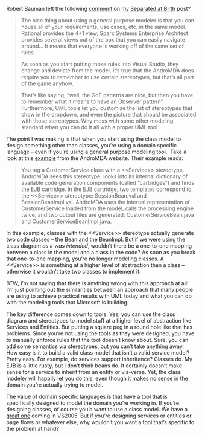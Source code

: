 Robert Bauman left the following
[comment](http://blogs.msdn.com/devhawk/archive/2005/02/24/379473.aspx#379697)
on my [Separated at
Birth](http://devhawk.net/MDA+And+Software+Factories++Separated+At+Birth.aspx)
post?

> The nice thing about using a general purpose modeler is that you can
> house all of your requirements, use cases, etc. in the same model.
> Rational provides the 4+1 view, Sparx Systems Enterprise Architect
> provides several views out of the box that you can easily navigate
> around… It means that everyone is working off of the same set of
> rules.
>
> As soon as you start putting those rules into Visual Studio, they
> change and deviate from the model. It’s true that the AndroMDA does
> require you to remember to use certain stereotypes, but that’s all
> part of the game anyhow.
>
> That’s like saying, “well, the GoF patterns are nice, but then you
> have to remember what it means to have an Observer pattern”.
> Furthermore, UML tools let you customize the list of stereotypes that
> show in the dropdown, and even the picture that should be associated
> with those stereotypes. Why mess with some other modeling standard
> when you can do it all with a proper UML tool

The point I was making is that when you start using the class model to
design something other than classes, you’re using a domain specific
language – even if you’re using a general purpose modeling tool.  Take a
look at this [example](http://www.andromda.org/modeling.html) from the
AndroMDA website. Their example reads:

> You tag a CustomerService class with a \<\<Service\>\> stereotype.
> AndroMDA sees this stereotype, looks into its internal dictionary of
> available code generation components (called “cartridges”) and finds
> the EJB cartridge. In the EJB cartridge, two templates correspond to
> the \<\<Service\>\> stereotype: SessionBean.vsl and
> SessionBeanImpl.vsl. AndroMDA uses the internal representation of
> CustomerService loaded from the model, calls the processing engine
> twice, and two output files are generated: CustomerServiceBean.java
> and CustomerServiceBeanImpl.java.

In this example, classes with the \<\<Service\>\> stereotype actually
generate two code classes – the Bean and the BeanImpl. But if we were
using the class diagram *as it was intended*, wouldn’t there be a
one-to-one mapping between a class in the model and a class in the code?
As soon as you break that one-to-one mapping, you’re no longer modeling
classes. A \<\<Service\>\> is something at a higher level of abstraction
than a class – otherwise it wouldn’t take two classes to implement it.

BTW, I’m not saying that there is anything wrong with this approach at
all! I’m just pointing out the similarities between an approach that
many people are using to achieve practical results with UML today and
what you can do with the modeling tools that Microsoft is building.

The key difference comes down to tools. Yes, you can use the class
diagram and stereotypes to model stuff at a higher level of abstraction
like Services and Entities. But putting a square peg in a round hole
like that has problems. Since you’re not using the tools as they were
designed, you have to manually enforce rules that the tool doesn’t know
about. Sure, you can add some semantics via stereotypes, but you can’t
take anything away. How easy is it to build a valid class model that
isn’t a valid service model? Pretty easy. For example, do services
support inheritance? Classes do. My EJB is a little rusty, but I don’t
think beans do. It certainly doesn’t make sense for a service to inherit
from an entity or vis-versa. Yet, the class modeler will happily let you
do this, even though it makes no sense in the domain you’re actually
trying to model.

The value of domain specific languages is that have a tool that is
specifically designed to model the domain you’re working in. If you’re
designing classes, of course you’d want to use a class model. We have a
[great
one](http://msdn.com/library/en-us/dv_vstechart/html/clssdsgnr.asp)
coming in VS2005. But if you’re designing services or entities or page
flows or whatever else, why wouldn’t you want a tool that’s specific to
the problem at hand?
